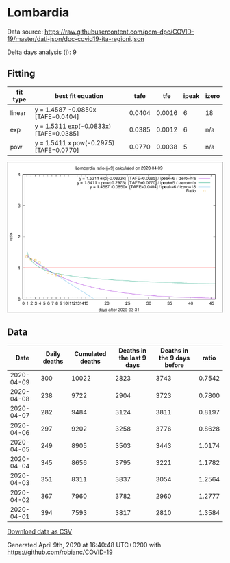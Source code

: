 # Lombardia

Data source: https://raw.githubusercontent.com/pcm-dpc/COVID-19/master/dati-json/dpc-covid19-ita-regioni.json

Delta days analysis (j): 9

## Fitting 
|fit type|best fit equation|tafe|tfe|ipeak|izero|
|-------|-----|--------|------|---|---|
|linear|y = 1.4587 -0.0850x  [TAFE=0.0404]|0.0404|0.0016|6|18|
|exp|y = 1.5311 exp(-0.0833x)  [TAFE=0.0385]|0.0385|0.0012|6|n/a|
|pow|y = 1.5411 x pow(-0.2975)  [TAFE=0.0770]|0.0770|0.0038|5|n/a|

![Plot](COVID-19_lombardia_j9_2020-04-09.png)

## Data
|Date|Daily deaths|Cumulated deaths|Deaths in the last 9 days|Deaths in the 9 days before|ratio|
|----|----------|-----------|-------|--------------------|-----|
|2020-04-09|300|10022|2823|3743|0.7542|
|2020-04-08|238|9722|2904|3723|0.7800|
|2020-04-07|282|9484|3124|3811|0.8197|
|2020-04-06|297|9202|3258|3776|0.8628|
|2020-04-05|249|8905|3503|3443|1.0174|
|2020-04-04|345|8656|3795|3221|1.1782|
|2020-04-03|351|8311|3837|3054|1.2564|
|2020-04-02|367|7960|3782|2960|1.2777|
|2020-04-01|394|7593|3817|2810|1.3584|

[Download data as CSV](COVID-19_lombardia_j9_2020-04-09.csv)

Generated April 9th, 2020 at 16:40:48 UTC+0200 with https://github.com/robianc/COVID-19
